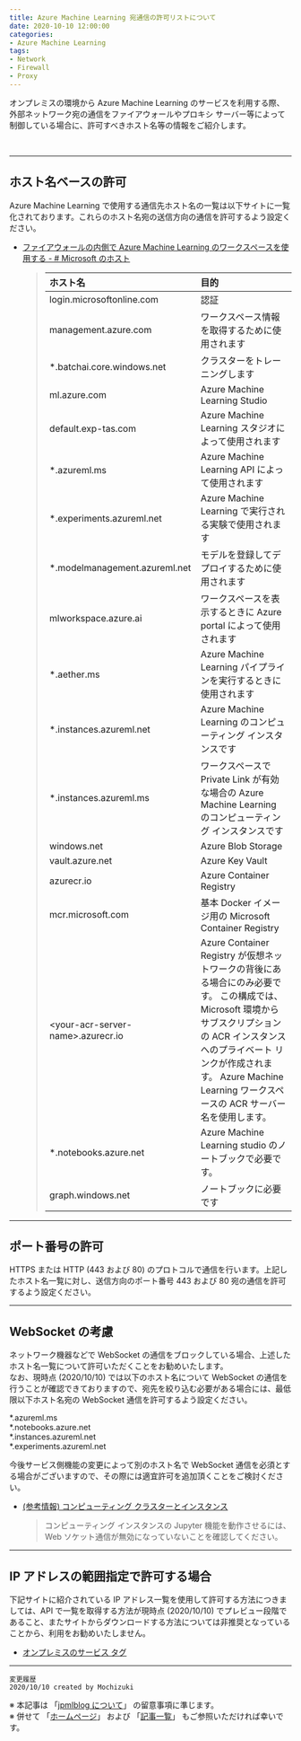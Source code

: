 ```yaml
---
title: Azure Machine Learning 宛通信の許可リストについて
date: 2020-10-10 12:00:00
categories:
- Azure Machine Learning
tags:
- Network
- Firewall
- Proxy
---
```

オンプレミスの環境から Azure Machine Learning のサービスを利用する際、外部ネットワーク宛の通信をファイアウォールやプロキシ サーバー等によって制御している場合に、許可すべきホスト名等の情報をご紹介します。  

<!-- more -->
<br>

***
## ホスト名ベースの許可
Azure Machine Learning で使用する通信先ホスト名の一覧は以下サイトに一覧化されております。これらのホスト名宛の送信方向の通信を許可するよう設定ください。  

- [ファイアウォールの内側で Azure Machine Learning のワークスペースを使用する - # Microsoft のホスト](https://docs.microsoft.com/ja-jp/azure/machine-learning/how-to-access-azureml-behind-firewall#microsoft-hosts)

  >|ホスト名&nbsp;&nbsp;&nbsp;&nbsp;&nbsp;&nbsp;&nbsp;&nbsp;&nbsp;&nbsp;&nbsp;&nbsp;&nbsp;&nbsp;&nbsp;&nbsp;&nbsp;&nbsp;&nbsp;&nbsp;|目的|
  >|:---|:---|
  >|login.microsoftonline.com|認証|
  >|management.azure.com|ワークスペース情報を取得するために使用されます|
  >|*.batchai.core.windows.net|クラスターをトレーニングします|
  >|ml.azure.com|Azure Machine Learning Studio|
  >|default.exp-tas.com|Azure Machine Learning スタジオによって使用されます|
  >|*.azureml.ms|Azure Machine Learning API によって使用されます|
  >|*.experiments.azureml.net|Azure Machine Learning で実行される実験で使用されます|
  >|*.modelmanagement.azureml.net|モデルを登録してデプロイするために使用されます|
  >|mlworkspace.azure.ai|ワークスペースを表示するときに Azure portal によって使用されます|
  >|*.aether.ms|Azure Machine Learning パイプラインを実行するときに使用されます|
  >|*.instances.azureml.net|Azure Machine Learning のコンピューティング インスタンスです
  >|*.instances.azureml.ms|ワークスペースで Private Link が有効な場合の Azure Machine Learning のコンピューティング インスタンスです|
  >|windows.net|Azure Blob Storage|
  >|vault.azure.net|Azure Key Vault|
  >|azurecr.io|Azure Container Registry|
  >|mcr.microsoft.com|基本 Docker イメージ用の Microsoft Container Registry|
  >|\<your-acr-server-name\>.azurecr.io|Azure Container Registry が仮想ネットワークの背後にある場合にのみ必要です。 この構成では、Microsoft 環境からサブスクリプションの ACR インスタンスへのプライベート リンクが作成されます。 Azure Machine Learning ワークスペースの ACR サーバー名を使用します。|
  >|*.notebooks.azure.net|Azure Machine Learning studio のノートブックで必要です。|
  >|graph.windows.net|ノートブックに必要です|

***
## ポート番号の許可
HTTPS または HTTP (443 および 80) のプロトコルで通信を行います。上記したホスト名一覧に対し、送信方向のポート番号 443 および 80 宛の通信を許可するよう設定ください。  

***
## WebSocket の考慮
ネットワーク機器などで WebSocket の通信をブロックしている場合、上述したホスト名一覧について許可いただくことをお勧めいたします。  
なお、現時点 (2020/10/10) では以下のホスト名について WebSocket の通信を行うことが確認できておりますので、宛先を絞り込む必要がある場合には、最低限以下ホスト名宛の WebSocket 通信を許可するよう設定ください。  

*.azureml.ms  
*.notebooks.azure.net  
*.instances.azureml.net  
*.experiments.azureml.net  

今後サービス側機能の変更によって別のホスト名で WebSocket 通信を必須とする場合がございますので、その際には適宜許可を追加頂くことをご検討ください。

- [(参考情報) コンピューティング クラスターとインスタンス](https://docs.microsoft.com/ja-jp/azure/machine-learning/how-to-secure-training-vnet#compute-clusters--instances)
  >コンピューティング インスタンスの Jupyter 機能を動作させるには、Web ソケット通信が無効になっていないことを確認してください。

***
## IP アドレスの範囲指定で許可する場合
下記サイトに紹介されている IP アドレス一覧を使用して許可する方法につきましては、API で一覧を取得する方法が現時点 (2020/10/10) でプレビュー段階であること、またサイトからダウンロードする方法については非推奨となっていることから、利用をお勧めいたしません。  

- [オンプレミスのサービス タグ](https://docs.microsoft.com/ja-jp/azure/virtual-network/service-tags-overview#service-tags-on-premises)


***
`変更履歴`  
`2020/10/10 created by Mochizuki`

※ 本記事は 「[jpmlblog について](https://jpmlblog.github.io/blog/2020/01/01/about-jpmlblog/)」 の留意事項に準じます。  
※ 併せて 「[ホームページ](https://jpmlblog.github.io/blog/)」 および 「[記事一覧](https://jpmlblog.github.io/blog/archives/)」 もご参照いただければ幸いです。  
